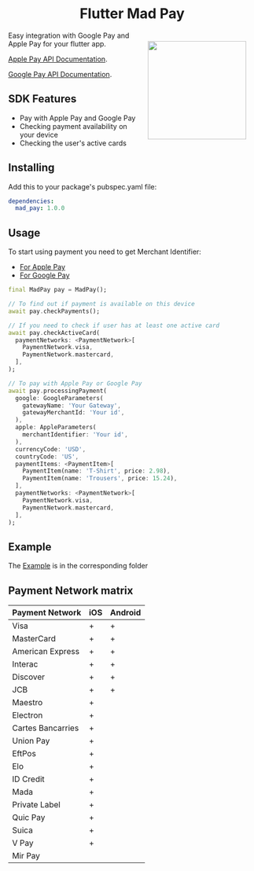 <h1 align="center">Flutter Mad Pay</h1>

<a href="https://madbrains.ru/"><img src="https://firebasestorage.googleapis.com/v0/b/mad-brains-web.appspot.com/o/logo.png?alt=media" width="200" align="right" style="margin: 20px;"/></a>

Easy integration with Google Pay and Apple Pay for your flutter app.

[Apple Pay API Documentation][apple].

[Google Pay API Documentation][google].

## SDK Features
* Pay with Apple Pay and Google Pay
* Checking payment availability on your device
* Checking the user's active cards

## Installing
Add this to your package's pubspec.yaml file:
```yaml
dependencies:
  mad_pay: 1.0.0
```

## Usage
To start using payment you need to get Merchant Identifier:
* [For Apple Pay][apple_merchant]
* [For Google Pay][google_merchant]

```dart
final MadPay pay = MadPay();

// To find out if payment is available on this device
await pay.checkPayments();

// If you need to check if user has at least one active card
await pay.checkActiveCard(
  paymentNetworks: <PaymentNetwork>[
    PaymentNetwork.visa,
    PaymentNetwork.mastercard,
  ],
);

// To pay with Apple Pay or Google Pay
await pay.processingPayment(
  google: GoogleParameters(
    gatewayName: 'Your Gateway',
    gatewayMerchantId: 'Your id',
  ),
  apple: AppleParameters(
    merchantIdentifier: 'Your id',
  ),
  currencyCode: 'USD',
  countryCode: 'US',
  paymentItems: <PaymentItem>[
    PaymentItem(name: 'T-Shirt', price: 2.98),
    PaymentItem(name: 'Trousers', price: 15.24),
  ],
  paymentNetworks: <PaymentNetwork>[
    PaymentNetwork.visa,
    PaymentNetwork.mastercard,
  ],
);
```

## Example
The [Example][example] is in the corresponding folder

## Payment Network matrix

| Payment Network   | iOS | Android |
|-------------------|-----|---------|
| Visa              | +   | +       |
| MasterCard        | +   | +       |
| American Express  | +   | +       |
| Interac           | +   | +       |
| Discover          | +   | +       |
| JCB               | +   | +       |
| Maestro           | +   |         |
| Electron          | +   |         |
| Cartes Bancarries | +   |         |
| Union Pay         | +   |         |
| EftPos            | +   |         |
| Elo               | +   |         |
| ID Credit         | +   |         |
| Mada              | +   |         |
| Private Label     | +   |         |
| Quic Pay          | +   |         |
| Suica             | +   |         |
| V Pay             | +   |         |
| Mir Pay           |     |         |

[apple]: https://developer.apple.com/documentation/passkit/apple_pay/setting_up_apple_pay_requirements
[google]: https://developers.google.com/pay/api/android/overview
[apple_merchant]: https://help.apple.com/developer-account/#/devb2e62b839?sub=dev103e030bb
[google_merchant]: https://developers.google.com/pay/api#participating-processors
[example]: https://github.com/MadBrains/Mad-Pay-Flutter/tree/main/example/
